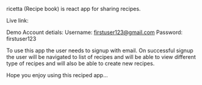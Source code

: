 ricetta (Recipe book) is react app for sharing recipes.

Live link: 

Demo Account detials: 
Username: firstuser123@gmail.com
Password: firstuser123

To use this app the user needs to signup with email.
On successful signup the user will be navigated to list of recipes and will be able to view different type of recipes and will also be able to create new recipes.

Hope you enjoy using this reciped app...
